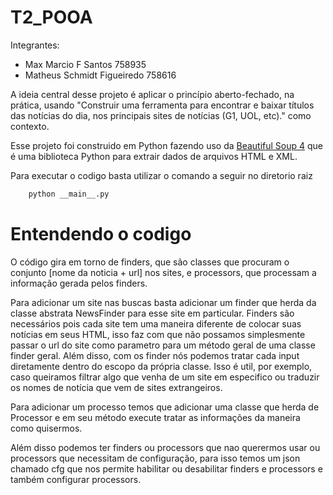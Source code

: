 # T2_POOA

Integrantes:
  - Max Marcio F Santos 758935
  - Matheus Schmidt Figueiredo 758616

A ideia central desse projeto é aplicar o princípio aberto-fechado, na prática, usando 
"Construir uma ferramenta para encontrar e baixar títulos das notícias do dia, nos principais sites de notícias (G1, UOL, etc)." como contexto.

Esse projeto foi construido em Python fazendo uso da 
[Beautiful Soup 4](https://pypi.org/project/bs4/) que é uma biblioteca Python para extrair dados de arquivos HTML e XML.

Para executar o codigo basta utilizar o comando a seguir no diretorio raiz
```bash
    python __main__.py
```

# Entendendo o codigo
O código gira em torno de finders, que são classes que procuram o conjunto [nome da noticia + url] nos sites, e processors, que processam a informação gerada pelos finders.

Para adicionar um site nas buscas basta adicionar um finder que herda da classe abstrata NewsFinder para esse site em particular. 
Finders são necessários pois cada site tem uma maneira diferente de colocar suas notícias em seus HTML,
isso faz com que não possamos simplesmente passar o url do site como parametro para um método geral de uma classe finder geral.
Além disso, com os finder nós podemos tratar cada input diretamente dentro do escopo da própria classe.
Isso é util, por exemplo, caso queiramos filtrar algo que venha de um site em especifico ou traduzir os nomes de notícia que vem de sites extrangeiros.

Para adicionar um processo temos que adicionar uma classe que herda de Processor e em seu método execute tratar as informações da maneira como quisermos.

Além disso podemos ter finders ou processors que nao querermos usar ou processors que necessitam de configuração, 
para isso temos um json chamado cfg que nos permite habilitar ou desabilitar finders e processors e também configurar processors.
